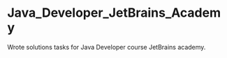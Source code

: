 # Java_Developer_JetBrains_Academy
Wrote solutions tasks for Java Developer course JetBrains academy.
